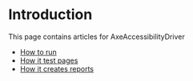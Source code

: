 # Introduction
This page contains articles for AxeAccessibilityDriver
* [How to run](https://zzzrst.github.io/AxeAccessibilityDriver/articles/HowToRun.html)
* [How it test pages](https://zzzrst.github.io/AxeAccessibilityDriver/articles/HowItWorks.html)
* [How it creates reports](https://zzzrst.github.io/AxeAccessibilityDriver/articles/HowItReports.html
)